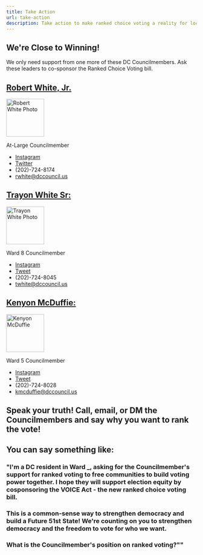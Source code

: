 ```yaml
---
title: Take Action
url: take-action
description: Take action to make ranked choice voting a reality for local elections in DC.
---
```

## We're Close to Winning!

We only need support from one more of these DC Councilmembers. Ask​ these leaders to co-sponsor the Ranked Choice Voting bill.

<div class="md:grid grid-cols-3 gap-3">
<div>

## [Robert White, Jr.](https://dccouncil.us/council/councilmember-robert-c-white-jr/)

<img src="/static/img/cm-robert-white-picture.jpg" alt="Robert White Photo" width="100" height="100"/>

At-Large Councilmember

* [Instagram](https://www.instagram.com/robertwhite_dc)
* [Twitter](https://twitter.com/RobertWhite_DC)
* (202)-724-8174
* [rwhite@dccouncil.us](mailto:rwhite@dccouncil.us)

</div>
<div>

## [Trayon White Sr: ](https://dccouncil.us/council/councilmember-trayon-white-sr/)

<img src="/static/img/cm-trayon-white-picture.jpg" alt="Trayon White Photo" width="100" height="100"/>

Ward 8 Councilmember

* [Instagram](https://www.instagram.com/trayonwhite)
* [Tweet](https://twitter.com/trayonwhite)
* (202)-724-8045
* [twhite@dccouncil.us](mailto:twhite@dccouncil.us)

</div>
<div>

## [Kenyon McDuffie: ](https://dccouncil.us/council/kenyan-mcduffie/)

<img src="/static/img/cm-kenyan-mcduffie-picture.jpg" alt="Kenyon McDuffie" width="100" height="100"/>

Ward 5 Councilmember

* [Instagram](https://www.instagram.com/cm_mcduffie/)
* [Tweet](https://twitter.com/CM_McDuffie)
* (202)-724-8028
* [kmcduffie@dccouncil.us](mailto:kmcduffie@dccouncil.us)

</div>
</div>

## Speak your truth! Call, email, or DM the Councilmembers and say why you want to rank the vote!

## You can say something like:

### "I'm a DC resident in Ward _, asking for the Councilmember's support for ranked voting to free communities to build voting power together. I hope they will support election equity by cosponsoring the VOICE Act - the new ranked choice voting bill.

### This is a common-sense way to strengthen democracy and build a Future 51st State! We're counting on you to strengthen democracy and the freedom to vote for who we want.

### What is the Councilmember's position on ranked voting?""